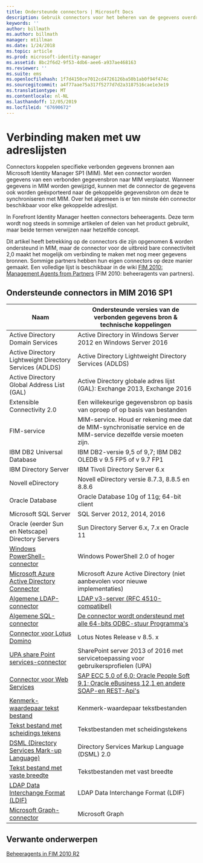 ```yaml
---
title: Ondersteunde connectors | Microsoft Docs
description: Gebruik connectors voor het beheren van de gegevens overdracht tussen MIM en de verbonden gegevens bronnen.
keywords: ''
author: billmath
ms.author: billmath
manager: mtillman
ms.date: 1/24/2018
ms.topic: article
ms.prod: microsoft-identity-manager
ms.assetid: 8bc2f6d2-9f53-4db6-aee6-a937ae468163
ms.reviewer: ''
ms.suite: ems
ms.openlocfilehash: 1f7d4150ce7012cd4726126ba50b1ab0f94f474c
ms.sourcegitcommit: a4f77aae75a317f5277d7d2a3187516cae1e3e19
ms.translationtype: MT
ms.contentlocale: nl-NL
ms.lasthandoff: 12/05/2019
ms.locfileid: "67690672"
---
```

# <a name="connect-to-your-directories"></a>Verbinding maken met uw adreslijsten

Connectors koppelen specifieke verbonden gegevens bronnen aan Microsoft Identity Manager SP1 (MIM). Met een connector worden gegevens van een verbonden gegevensbron naar MIM verplaatst. Wanneer gegevens in MIM worden gewijzigd, kunnen met de connector de gegevens ook worden geëxporteerd naar de gekoppelde gegevensbron om deze te synchroniseren met MIM. Over het algemeen is er ten minste één connector beschikbaar voor elke gekoppelde adreslijst.

In Forefront Identity Manager heetten connectors beheeragents. Deze term wordt nog steeds in sommige artikelen of delen van het product gebruikt, maar beide termen verwijzen naar hetzelfde concept.

Dit artikel heeft betrekking op de connectors die zijn opgenomen & worden ondersteund in MIM, maar de connector voor de uitbreid bare connectiviteit 2,0 maakt het mogelijk om verbinding te maken met nog meer gegevens bronnen. Sommige partners hebben hun eigen connectors op deze manier gemaakt. Een volledige lijst is beschikbaar in de wiki [FIM 2010: Management Agents from Partners](http://social.technet.microsoft.com/wiki/contents/articles/1589.fim-2010-management-agents-from-partners.aspx) (FIM 2010: beheeragents van partners).

## <a name="supported-connectors-in-mim-2016-sp1"></a>Ondersteunde connectors in MIM 2016 SP1

| Naam | Ondersteunde versies van de verbonden gegevens bron & technische koppelingen |
| ---- | ----------------------------------------------- |
| Active Directory Domain Services | Active Directory in Windows Server 2012 en Windows Server 2016 |
| Active Directory Lightweight Directory Services (ADLDS) | Active Directory Lightweight Directory Services (ADLDS) |
| Active Directory Global Address List (GAL) | Active Directory globale adres lijst (GAL): Exchange 2013, Exchange 2016 |
| Extensible Connectivity 2.0 | Een willekeurige gegevensbron op basis van oproep of op basis van bestanden |
| FIM-service | MIM-service. Houd er rekening mee dat de MIM-synchronisatie service en de MIM-service dezelfde versie moeten zijn. |
| IBM DB2 Universal Database | IBM DB2-versie 9,5 of 9,7; IBM DB2 OLEDB v 9.5 FP5 of v 9.7 FP1 |
| IBM Directory Server | IBM Tivoli Directory Server 6.x |
| Novell eDirectory | Novell eDirectory versie 8.7.3, 8.8.5 en 8.8.6 |
| Oracle Database | Oracle Database 10g of 11g; 64-bit client |
| Microsoft SQL Server | SQL Server 2012, 2014, 2016 |
| Oracle (eerder Sun en Netscape) Directory Servers | Sun Directory Server 6.x, 7.x en Oracle 11 |
| [Windows PowerShell-connector](https://msdn.microsoft.com/library/dn640417.aspx) | Windows PowerShell 2.0 of hoger |
| [Microsoft Azure Active Directory Connector](https://msdn.microsoft.com/library/dn511001.aspx) | Microsoft Azure Active Directory (niet aanbevolen voor nieuwe implementaties) |
| [Algemene LDAP-connector](https://msdn.microsoft.com/library/dn510997.aspx) | [LDAP v3-server (RFC 4510-compatibel)](reference/microsoft-identity-manager-2016-connector-genericldap.md#overview-of-the-generic-ldap-connector) |
| [Algemene SQL-connector](reference/microsoft-identity-manager-2016-connector-genericsql.md) | [De connector wordt ondersteund met alle 64-bits ODBC-stuur Programma's](reference/microsoft-identity-manager-2016-connector-genericsql.md#overview-of-the-generic-sql-connector) |
| [Connector voor Lotus Domino](https://msdn.microsoft.com/library/hh859750.aspx) | Lotus Notes Release v 8.5. x |
| [UPA share Point services-connector](https://msdn.microsoft.com/library/dn511003.aspx) | SharePoint server 2013 of 2016 met servicetoepassing voor gebruikersprofielen (UPA) |
| [Connector voor Web Services](https://www.microsoft.com/en-us/download/details.aspx?id=51495) | [SAP ECC 5,0 of 6,0; Oracle People Soft 9,1; Oracle eBusiness 12,1 en andere SOAP-en REST-Api's](https://docs.microsoft.com/microsoft-identity-manager/reference/microsoft-identity-manager-2016-ma-ws) |
| [Kenmerk-waardepaar tekst bestand](https://technet.microsoft.com/library/cc708644(v=ws.10).aspx) | Kenmerk-waardepaar tekstbestanden |
| [Tekst bestand met scheidings tekens](https://technet.microsoft.com/library/cc720612(v=ws.10).aspx) | Tekstbestanden met scheidingstekens |
| [DSML (Directory Services Mark-up Language)](https://technet.microsoft.com/library/cc720660(v=ws.10).aspx) | Directory Services Markup Language (DSML) 2.0 |
| [Tekst bestand met vaste breedte](https://technet.microsoft.com/library/cc720633(v=ws.10).aspx) | Tekstbestanden met vast breedte |
| [LDAP Data Interchange Format (LDIF)](https://technet.microsoft.com/library/cc708662(v=ws.10).aspx) | LDAP Data Interchange Format (LDIF) |
| [Microsoft Graph-connector](microsoft-identity-manager-2016-connector-graph.md) | Microsoft Graph |

## <a name="related-topics"></a>Verwante onderwerpen

[Beheeragents in FIM 2010 R2](https://technet.microsoft.com/library/jj133885.aspx)
